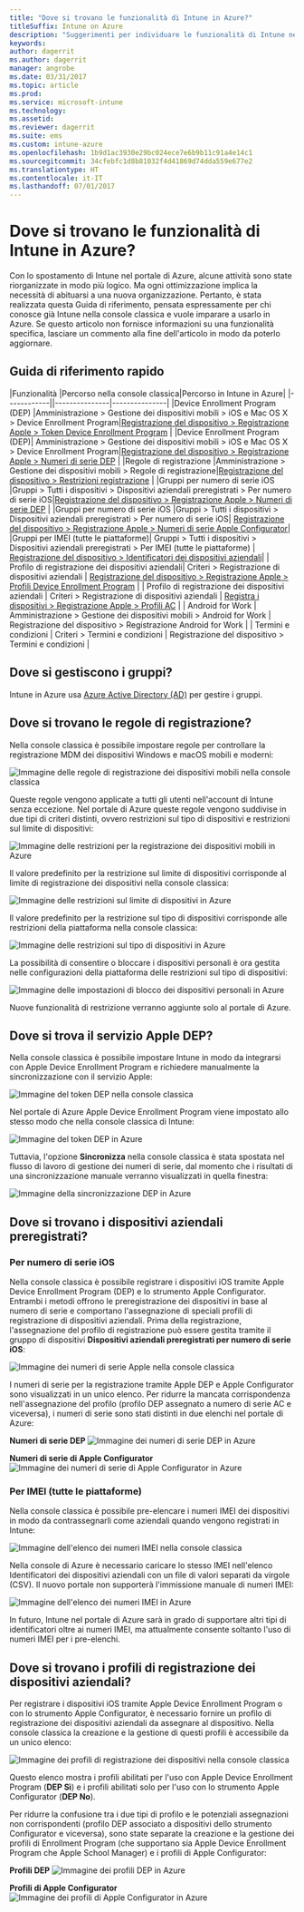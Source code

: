 ```yaml
---
title: "Dove si trovano le funzionalità di Intune in Azure?"
titleSuffix: Intune on Azure
description: "Suggerimenti per individuare le funzionalità di Intune nella console di Azure.\""
keywords: 
author: dagerrit
ms.author: dagerrit
manager: angrobe
ms.date: 03/31/2017
ms.topic: article
ms.prod: 
ms.service: microsoft-intune
ms.technology: 
ms.assetid: 
ms.reviewer: dagerrit
ms.suite: ems
ms.custom: intune-azure
ms.openlocfilehash: 1b9d1ac3930e29bc024ece7e6b9b11c91a4e14c1
ms.sourcegitcommit: 34cfebfc1d8b81032f4d41869d74dda559e677e2
ms.translationtype: HT
ms.contentlocale: it-IT
ms.lasthandoff: 07/01/2017
---
```

# <a name="where-did-my-intune-feature-go-in-azure"></a>Dove si trovano le funzionalità di Intune in Azure?
Con lo spostamento di Intune nel portale di Azure, alcune attività sono state riorganizzate in modo più logico. Ma ogni ottimizzazione implica la necessità di abituarsi a una nuova organizzazione. Pertanto, è stata realizzata questa Guida di riferimento, pensata espressamente per chi conosce già Intune nella console classica e vuole imparare a usarlo in Azure. Se questo articolo non fornisce informazioni su una funzionalità specifica, lasciare un commento alla fine dell'articolo in modo da poterlo aggiornare.
## <a name="quick-reference-guide"></a>Guida di riferimento rapido
|Funzionalità |Percorso nella console classica|Percorso in Intune in Azure| |------------||---------------|---------------| |Device Enrollment Program (DEP) |Amministrazione > Gestione dei dispositivi mobili > iOS e Mac OS X > Device Enrollment Program|[Registrazione del dispositivo > Registrazione Apple > Token Device Enrollment Program](#where-did-apple-dep-go) | |Device Enrollment Program (DEP)| Amministrazione > Gestione dei dispositivi mobili > iOS e Mac OS X > Device Enrollment Program|[Registrazione del dispositivo > Registrazione Apple > Numeri di serie DEP](#where-did-apple-dep-go) | |Regole di registrazione |Amministrazione > Gestione dei dispositivi mobili > Regole di registrazione|[Registrazione del dispositivo > Restrizioni registrazione](#where-did-enrollment-rules-go) | |Gruppi per numero di serie iOS |Gruppi > Tutti i dispositivi > Dispositivi aziendali preregistrati > Per numero di serie iOS|[Registrazione del dispositivo > Registrazione Apple > Numeri di serie DEP](#where-did-corporate-pre-enrolled-devices-go) | |Gruppi per numero di serie iOS |Gruppi > Tutti i dispositivi > Dispositivi aziendali preregistrati > Per numero di serie iOS| [Registrazione del dispositivo > Registrazione Apple > Numeri di serie Apple Configurator](#where-did-corporate-pre-enrolled-devices-go)| |Gruppi per IMEI (tutte le piattaforme)| Gruppi > Tutti i dispositivi > Dispositivi aziendali preregistrati > Per IMEI (tutte le piattaforme) | [Registrazione del dispositivo > Identificatori dei dispositivi aziendali](#by-imei-all-platforms)| | Profilo di registrazione dei dispositivi aziendali| Criteri > Registrazione di dispositivi aziendali | [Registrazione del dispositivo > Registrazione Apple > Profili Device Enrollment Program](#where-did-corporate-pre-enrolled-devices-go) | | Profilo di registrazione dei dispositivi aziendali | Criteri > Registrazione di dispositivi aziendali | [Registra i dispositivi > Registrazione Apple > Profili AC](#where-did-corporate-pre-enrolled-devices-go) | | Android for Work | Amministrazione > Gestione dei dispositivi mobili > Android for Work | Registrazione del dispositivo > Registrazione Android for Work | | Termini e condizioni | Criteri > Termini e condizioni | Registrazione del dispositivo > Termini e condizioni |


## <a name="where-do-i-manage-groups"></a>Dove si gestiscono i gruppi?
Intune in Azure usa [Azure Active Directory (AD)](https://docs.microsoft.com/azure/active-directory/active-directory-groups-create-azure-portal) per gestire i gruppi.

## <a name="where-did-enrollment-rules-go"></a>Dove si trovano le regole di registrazione?
Nella console classica è possibile impostare regole per controllare la registrazione MDM dei dispositivi Windows e macOS mobili e moderni:

![Immagine delle regole di registrazione dei dispositivi mobili nella console classica](./media/01-classic-rules.png)

Queste regole vengono applicate a tutti gli utenti nell'account di Intune senza eccezione. Nel portale di Azure queste regole vengono suddivise in due tipi di criteri distinti, ovvero restrizioni sul tipo di dispositivi e restrizioni sul limite di dispositivi:

![Immagine delle restrizioni per la registrazione dei dispositivi mobili in Azure](./media/02-azure-enroll-restrictions.png)

Il valore predefinito per la restrizione sul limite di dispositivi corrisponde al limite di registrazione dei dispositivi nella console classica:

![Immagine delle restrizioni sul limite di dispositivi in Azure](./media/03-azure-device-limit.png)

Il valore predefinito per la restrizione sul tipo di dispositivi corrisponde alle restrizioni della piattaforma nella console classica:

![Immagine delle restrizioni sul tipo di dispositivi in Azure](./media/04-azure-platform-restrictions.png)

La possibilità di consentire o bloccare i dispositivi personali è ora gestita nelle configurazioni della piattaforma delle restrizioni sul tipo di dispositivi:

![Immagine delle impostazioni di blocco dei dispositivi personali in Azure](./media/05-azure-personal-block.png)

Nuove funzionalità di restrizione verranno aggiunte solo al portale di Azure.

## <a name="where-did-apple-dep-go"></a>Dove si trova il servizio Apple DEP?
Nella console classica è possibile impostare Intune in modo da integrarsi con Apple Device Enrollment Program e richiedere manualmente la sincronizzazione con il servizio Apple:

![Immagine del token DEP nella console classica](./media/06-classic-dep-token.png)

Nel portale di Azure Apple Device Enrollment Program viene impostato allo stesso modo che nella console classica di Intune:

![Immagine del token DEP in Azure](./media/07-azure-dep-token.png)

Tuttavia, l'opzione **Sincronizza** nella console classica è stata spostata nel flusso di lavoro di gestione dei numeri di serie, dal momento che i risultati di una sincronizzazione manuale verranno visualizzati in quella finestra:

![Immagine della sincronizzazione DEP in Azure](./media/08-azure-dep-sync.png)

## <a name="where-did-corporate-pre-enrolled-devices-go"></a>Dove si trovano i dispositivi aziendali preregistrati?
### <a name="by-ios-serial-number"></a>Per numero di serie iOS
Nella console classica è possibile registrare i dispositivi iOS tramite Apple Device Enrollment Program (DEP) e lo strumento Apple Configurator. Entrambi i metodi offrono le preregistrazione dei dispositivi in base al numero di serie e comportano l'assegnazione di speciali profili di registrazione di dispositivi aziendali. Prima della registrazione, l'assegnazione del profilo di registrazione può essere gestita tramite il gruppo di dispositivi **Dispositivi aziendali preregistrati per numero di serie iOS**:

![Immagine dei numeri di serie Apple nella console classica](./media/09-classic-apple-serials.png)

I numeri di serie per la registrazione tramite Apple DEP e Apple Configurator sono visualizzati in un unico elenco. Per ridurre la mancata corrispondenza nell'assegnazione del profilo (profilo DEP assegnato a numero di serie AC e viceversa), i numeri di serie sono stati distinti in due elenchi nel portale di Azure:

**Numeri di serie DEP**
![Immagine dei numeri di serie DEP in Azure](./media/10-azure-dep-serials.png)

**Numeri di serie di Apple Configurator**
![Immagine dei numeri di serie di Apple Configurator in Azure](./media/11-azure-ac-serials.png)

### <a name="by-imei-all-platforms"></a>Per IMEI (tutte le piattaforme)

Nella console classica è possibile pre-elencare i numeri IMEI dei dispositivi in modo da contrassegnarli come aziendali quando vengono registrati in Intune:

![Immagine dell'elenco dei numeri IMEI nella console classica](./media/12-classic-corp-imei.png)

Nella console di Azure è necessario caricare lo stesso IMEI nell'elenco Identificatori dei dispositivi aziendali con un file di valori separati da virgole (CSV). Il nuovo portale non supporterà l'immissione manuale di numeri IMEI:

![Immagine dell'elenco dei numeri IMEI in Azure](./media/13-azure-corp-imei.png)

In futuro, Intune nel portale di Azure sarà in grado di supportare altri tipi di identificatori oltre ai numeri IMEI, ma attualmente consente soltanto l'uso di numeri IMEI per i pre-elenchi.

## <a name="where-did-corporate-device-enrollment-profiles-go"></a>Dove si trovano i profili di registrazione dei dispositivi aziendali?
Per registrare i dispositivi iOS tramite Apple Device Enrollment Program o con lo strumento Apple Configurator, è necessario fornire un profilo di registrazione dei dispositivi aziendali da assegnare al dispositivo. Nella console classica la creazione e la gestione di questi profili è accessibile da un unico elenco:

![Immagine dei profili di registrazione dei dispositivi nella console classica](./media/14-classic-corp-profiles.png)

Questo elenco mostra i profili abilitati per l'uso con Apple Device Enrollment Program (**DEP Sì**) e i profili abilitati solo per l'uso con lo strumento Apple Configurator (**DEP No**).

Per ridurre la confusione tra i due tipi di profilo e le potenziali assegnazioni non corrispondenti (profilo DEP associato a dispositivi dello strumento Configurator e viceversa), sono state separate la creazione e la gestione dei profili di Enrollment Program (che supportano sia Apple Device Enrollment Program che Apple School Manager) e i profili di Apple Configurator:

**Profili DEP**
![Immagine dei profili DEP in Azure](./media/15-azure-dep-profiles.png)

**Profili di Apple Configurator**
![Immagine dei profili di Apple Configurator in Azure](./media/16-azure-ac-profiles.png)
